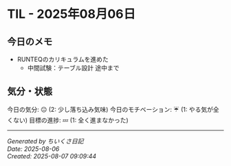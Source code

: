 # TIL - 2025年08月06日

## 今日のメモ
 - RUNTEQのカリキュラムを進めた
	 - 中間試験：テーブル設計 途中まで

## 気分・状態
今日の気分: 😐 (2: 少し落ち込み気味)
今日のモチベーション: ☔ (1: やる気が全くない)
目標の進捗: 💤 (1: 全く進まなかった)

---
*Generated by ちいくさ日記*  
*Date: 2025-08-06*  
*Created: 2025-08-07 09:09:44*
